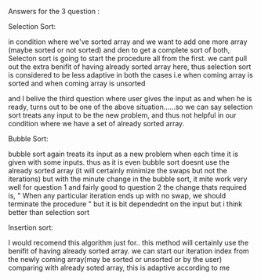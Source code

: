 Answers for the 3 question :

Selection Sort:

in condition where we've sorted array and we want to add one more array (maybe sorted or not sorted) and den to get a 
complete sort of both, Selecton sort is going to start the procedure all from the first. we cant pull out the extra
benifit of having already sorted array here, thus selection sort is considered to be less adaptive in both the cases
i.e when coming array is sorted and when coming array is unsorted

and I belive the third question where user gives the input as and when he is ready, turns out to be one of the above 
situation......so we can say selection sort treats any input to be the new problem, and thus not helpful in our 
condition where we have a set of already sorted array.

Bubble Sort:

bubble sort again treats its input as a new problem when each time it is given with some inputs. thus as it is even 
bubble sort doesnt use the already sorted array (it will certainly minimize the swaps but not the iterations) 
but with the minute change in the bubble sort, it mite work very well for question 1 and fairly good to question 2
the change thats required is, " When any particular iteration ends up with no swap, we should terminate the procedure "
but it is bit dependednt on the input but i think better than selection sort

Insertion sort:

I would recomend this algorithm just for.. this method will certainly use the benifit of having already sorted array.
we can start our iteration index from the newly coming array(may be sorted or unsorted or by the user) comparing with 
already soted array, this is adaptive according to me





